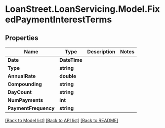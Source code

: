 # LoanStreet.LoanServicing.Model.FixedPaymentInterestTerms
## Properties

Name | Type | Description | Notes
------------ | ------------- | ------------- | -------------
**Date** | **DateTime** |  | 
**Type** | **string** |  | 
**AnnualRate** | **double** |  | 
**Compounding** | **string** |  | 
**DayCount** | **string** |  | 
**NumPayments** | **int** |  | 
**PaymentFrequency** | **string** |  | 

[[Back to Model list]](../README.md#documentation-for-models) [[Back to API list]](../README.md#documentation-for-api-endpoints) [[Back to README]](../README.md)

